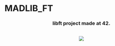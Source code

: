 # MADLIB_FT

<div align="center">
  <h3>libft project made at 42.</h2>
  </br>
  <img src=https://i0.wp.com/lesoreillescurieuses.com/wp-content/uploads/2021/03/35A1D1FB-8163-4DCD-8DB4-56962AC2DEE6.jpeg>
</div>

